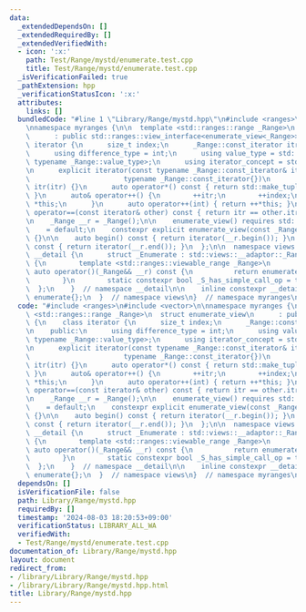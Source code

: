 ```yaml
---
data:
  _extendedDependsOn: []
  _extendedRequiredBy: []
  _extendedVerifiedWith:
  - icon: ':x:'
    path: Test/Range/mystd/enumerate.test.cpp
    title: Test/Range/mystd/enumerate.test.cpp
  _isVerificationFailed: true
  _pathExtension: hpp
  _verificationStatusIcon: ':x:'
  attributes:
    links: []
  bundledCode: "#line 1 \"Library/Range/mystd.hpp\"\n#include <ranges>\n#include <vector>\n\
    \nnamespace myranges {\n\n  template <std::ranges::range _Range>\n  struct enumerate_view\n\
    \      : public std::ranges::view_interface<enumerate_view<_Range>> {\n    class\
    \ iterator {\n      size_t index;\n      _Range::const_iterator itr;\n\n    public:\n\
    \      using difference_type = int;\n      using value_type = std::tuple<size_t,\
    \ typename _Range::value_type>;\n      using iterator_concept = std::input_iterator_tag;\n\
    \n      explicit iterator(const typename _Range::const_iterator& itr =\n     \
    \                       typename _Range::const_iterator{})\n          : index(0),\
    \ itr(itr) {}\n      auto operator*() const { return std::make_tuple(index, *itr);\
    \ }\n      auto& operator++() {\n        ++itr;\n        ++index;\n        return\
    \ *this;\n      }\n      auto operator++(int) { return ++*this; }\n      auto\
    \ operator==(const iterator& other) const { return itr == other.itr; }\n    };\n\
    \n    _Range __r = _Range();\n\n    enumerate_view() requires std::default_initializable<_Range>\n\
    \    = default;\n    constexpr explicit enumerate_view(const _Range& __r) : __r(__r)\
    \ {}\n\n    auto begin() const { return iterator(__r.begin()); }\n    auto end()\
    \ const { return iterator(__r.end()); }\n  };\n\n  namespace views {\n    namespace\
    \ __detail {\n      struct _Enumerate : std::views::__adaptor::_RangeAdaptorClosure\
    \ {\n        template <std::ranges::viewable_range _Range>\n        constexpr\
    \ auto operator()(_Range&& __r) const {\n          return enumerate_view{std::forward<_Range>(__r)};\n\
    \        }\n        static constexpr bool _S_has_simple_call_op = true;\n    \
    \  };\n    }  // namespace __detail\n\n    inline constexpr __detail::_Enumerate\
    \ enumerate{};\n  }  // namespace views\n}  // namespace myranges\n"
  code: "#include <ranges>\n#include <vector>\n\nnamespace myranges {\n\n  template\
    \ <std::ranges::range _Range>\n  struct enumerate_view\n      : public std::ranges::view_interface<enumerate_view<_Range>>\
    \ {\n    class iterator {\n      size_t index;\n      _Range::const_iterator itr;\n\
    \n    public:\n      using difference_type = int;\n      using value_type = std::tuple<size_t,\
    \ typename _Range::value_type>;\n      using iterator_concept = std::input_iterator_tag;\n\
    \n      explicit iterator(const typename _Range::const_iterator& itr =\n     \
    \                       typename _Range::const_iterator{})\n          : index(0),\
    \ itr(itr) {}\n      auto operator*() const { return std::make_tuple(index, *itr);\
    \ }\n      auto& operator++() {\n        ++itr;\n        ++index;\n        return\
    \ *this;\n      }\n      auto operator++(int) { return ++*this; }\n      auto\
    \ operator==(const iterator& other) const { return itr == other.itr; }\n    };\n\
    \n    _Range __r = _Range();\n\n    enumerate_view() requires std::default_initializable<_Range>\n\
    \    = default;\n    constexpr explicit enumerate_view(const _Range& __r) : __r(__r)\
    \ {}\n\n    auto begin() const { return iterator(__r.begin()); }\n    auto end()\
    \ const { return iterator(__r.end()); }\n  };\n\n  namespace views {\n    namespace\
    \ __detail {\n      struct _Enumerate : std::views::__adaptor::_RangeAdaptorClosure\
    \ {\n        template <std::ranges::viewable_range _Range>\n        constexpr\
    \ auto operator()(_Range&& __r) const {\n          return enumerate_view{std::forward<_Range>(__r)};\n\
    \        }\n        static constexpr bool _S_has_simple_call_op = true;\n    \
    \  };\n    }  // namespace __detail\n\n    inline constexpr __detail::_Enumerate\
    \ enumerate{};\n  }  // namespace views\n}  // namespace myranges\n"
  dependsOn: []
  isVerificationFile: false
  path: Library/Range/mystd.hpp
  requiredBy: []
  timestamp: '2024-08-03 18:20:53+09:00'
  verificationStatus: LIBRARY_ALL_WA
  verifiedWith:
  - Test/Range/mystd/enumerate.test.cpp
documentation_of: Library/Range/mystd.hpp
layout: document
redirect_from:
- /library/Library/Range/mystd.hpp
- /library/Library/Range/mystd.hpp.html
title: Library/Range/mystd.hpp
---
```

